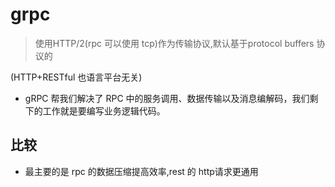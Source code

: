 # grpc

> 使用HTTP/2(rpc 可以使用 tcp)作为传输协议,默认基于protocol buffers 协议的

(HTTP+RESTful 也语言平台无关)

- gRPC 帮我们解决了 RPC 中的服务调用、数据传输以及消息编解码，我们剩下的工作就是要编写业务逻辑代码。

## 比较
- 最主要的是 rpc 的数据压缩提高效率,rest 的 http请求更通用